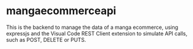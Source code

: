 # mangaecommerceapi

This is the backend to manage the data of a manga ecommerce, using expressjs and the Visual Code REST Client extension to simulate API calls, such as POST, DELETE or PUTS.
